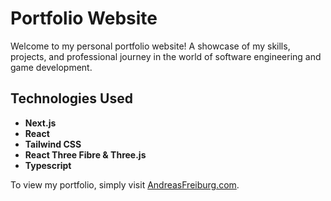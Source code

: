 # Portfolio Website

Welcome to my personal portfolio website! A showcase of my skills, projects, and professional journey in the world of software engineering and game development. 

## Technologies Used

- **Next.js**
- **React**
- **Tailwind CSS**
- **React Three Fibre & Three.js**
- **Typescript**

To view my portfolio, simply visit [AndreasFreiburg.com](https://AndreasFreiburg.com).

